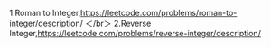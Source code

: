 1.Roman to Integer,https://leetcode.com/problems/roman-to-integer/description/ ＜/br＞
2.Reverse Integer,https://leetcode.com/problems/reverse-integer/description/
